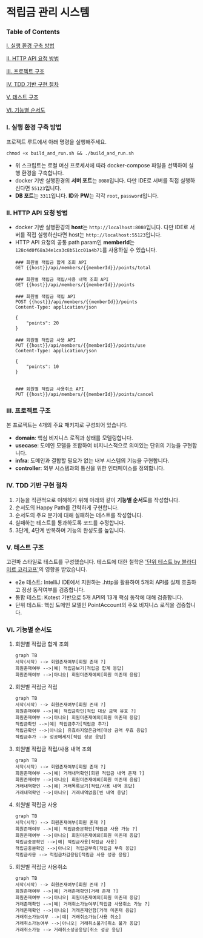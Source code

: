 # 적립금 관리 시스템

### Table of Contents
[I. 실행 환경 구축 방법](#i-실행-환경-구축-방법)

[II. HTTP API 요청 방법](#ii-http-api-요청-방법)

[III. 프로젝트 구조](#iii-프로젝트-구조)

[IV. TDD 기반 구현 절차](#iv-tdd-기반-구현-절차)

[V. 테스트 구조](#v-테스트-구조)

[VI. 기능별 순서도](#vi-기능별-순서도)


### I. 실행 환경 구축 방법
프로젝트 루트에서 아래 명령을 실행해주세요.
```shell
chmod +x build_and_run.sh && ./build_and_run.sh
```
- 위 스크립트는 로컬 머신 프로세서에 따라 docker-compose 파일을 선택하여 실행 환경을 구축합니다.
- docker 기반 실행환경의 **서버 포트**는 `8080`입니다. 다만 IDE로 서버를 직접 실행하신다면 `55123`입니다. 
- **DB 포트**는 `3311`입니다. **ID**와 **PW**는 각각 `root`, `password`입니다.

### II. HTTP API 요청 방법
- docker 기반 실행환경의 **host**는 `http://localhost:8080`입니다. 다만 IDE로 서버를 직접 실행하신다면 host는 `http://localhost:55123`입니다.
- HTTP API 요청의 공통 path param인 **memberId**는 `128c4d0f68a34e1ca3c8b51cc01a4b71`를 사용하실 수 있습니다.
   ```
   ### 회원별 적립금 합계 조회 API
   GET {{host}}/api/members/{{memberId}}/points/total
   
   ### 회원별 적립금 적립/사용 내역 조회 API
   GET {{host}}/api/members/{{memberId}}/points
   
   ### 회원별 적립금 적립 API
   POST {{host}}/api/members/{{memberId}}/points
   Content-Type: application/json
   
   {
       "points": 20
   }
   
   ### 회원별 적립금 사용 API
   PUT {{host}}/api/members/{{memberId}}/points/use
   Content-Type: application/json
   
   {
       "points": 10
   }
   
   
   ### 회원별 적립금 사용취소 API
   PUT {{host}}/api/members/{{memberId}}/points/cancel
   ```


### III. 프로젝트 구조
본 프로젝트는 4개의 주요 패키지로 구성되어 있습니다.
- **domain**: 핵심 비지니스 로직과 상태를 모델링합니다.
- **usecase**: 도메인 모델을 조합하여 비지니스적으로 의미있는 단위의 기능을 구현합니다.
- **infra**: 도메인과 결합할 필요가 없는 내부 시스템의 기능을 구현합니다.
- **controller**: 외부 시스템과의 통신을 위한 인터페이스를 정의합니다.


### IV. TDD 기반 구현 절차
1. 기능을 직관적으로 이해하기 위해 아래와 같이 **기능별 순서도**를 작성합니다.
2. 순서도의 Happy Path를 간략하게 구현합니다.
3. 순서도의 주요 분기에 대해 실패하는 테스트를 작성합니다.
4. 실패하는 테스트를 통과하도록 코드를 수정합니다.
5. 3단계, 4단계 반복하며 기능의 완성도를 높입니다.


### V. 테스트 구조
고전파 스타일로 테스트를 구성했습니다. 테스트에 대한 철학은 ['단위 테스트 by 블라디미르 코리코프'](https://studynote.oopy.io/books/15)의 영향을 받았습니다.
- e2e 테스트: IntelliJ IDE에서 지원하는 .http을 활용하여 5개의 API를 실제 호출하고 정상 동작여부를 검증합니다.
- 통합 테스트: Kotest 기반으로 5개 API의 13개 핵심 동작에 대해 검증합니다.
- 단위 테스트: 핵심 도메인 모델인 PointAccount의 주요 비지니스 로직을 검증합니다.


### VI. 기능별 순서도
1. 회원별 적립금 합계 조회

    ```mermaid
    graph TB
    시작(시작) --> 회원존재여부[회원 존재 ?]
    회원존재여부 -->|예| 적립금보기[적립금 합계 응답]
    회원존재여부 -->|아니오| 회원미존재예외[회원 미존재 응답]
    ```

2. 회원별 적립금 적립

    ```mermaid
    graph TB
    시작(시작) --> 회원존재여부[회원 존재 ?]
    회원존재여부 -->|예| 적립금확인[적립 대상 금액 유효 ?]
    회원존재여부 -->|아니오| 회원미존재예외[회원 미존재 응답]
    적립금확인 -->|예| 적립금추가[적립금 추가]
    적립금확인 -->|아니오| 유효하지않은금액[대상 금액 무효 응답]
    적립금추가 --> 성공메세지[적립 성공 응답]
    ```

3. 회원별 적립금 적립/사용 내역 조회

    ```mermaid
    graph TB
    시작(시작) --> 회원존재여부[회원 존재 ?]
    회원존재여부 -->|예| 거래내역확인[회원 적립금 내역 존재 ?]
    회원존재여부 -->|아니오| 회원미존재예외[회원 미존재 응답]
    거래내역확인 -->|예| 거래목록보기[적립/사용 내역 응답]
    거래내역확인 -->|아니오| 거래내역없음[빈 내역 응답]
    ```

4. 회원별 적립금 사용

    ```mermaid
    graph TB
    시작(시작) --> 회원존재여부[회원 존재 ?]
    회원존재여부 -->|예| 적립금충분확인[적립금 사용 가능 ?]
    회원존재여부 -->|아니오| 회원미존재예외[회원 미존재 응답]
    적립금충분확인 -->|예| 적립금사용[적립금 사용]
    적립금충분확인 -->|아니오| 적립금부족[적립금 부족 응답]
    적립금사용 --> 적립금차감응답[적립금 사용 성공 응답]
    ```

5. 회원별 적립금 사용취소

    ```mermaid
    graph TB
    시작(시작) --> 회원존재여부[회원 존재 ?]
    회원존재여부 -->|예| 거래존재확인[거래 존재 ?]
    회원존재여부 -->|아니오| 회원미존재예외[회원 미존재 응답]
    거래존재확인 -->|예| 거래취소가능여부[적립금 사용취소 가능 ?]
    거래존재확인 -->|아니오| 거래존재안함[거래 미존재 응답]
    거래취소가능여부 -->|예| 거래취소가능[사용 취소]
    거래취소가능여부 -->|아니오| 거래취소불가[취소 불가 응답]
    거래취소가능 --> 거래취소성공응답[취소 성공 응답]
    ```
